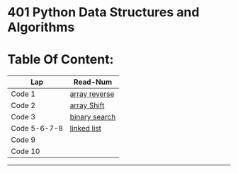# 401 Python Data Structures and Algorithms

# Table Of Content:
|       Lap         | Read-Num                                                                              |  
|  --------------   | -----------------------------------------------------------------------------------   | 
|    Code 1         | [array reverse](https://github.com/omarXzain/data-structures-and-algorithms-401/tree/master/data_structures_and_algorithms/challenges/array_reverse)| 
|    Code 2         | [array Shift](https://github.com/omarXzain/data-structures-and-algorithms-401/tree/master/data_structures_and_algorithms/challenges/arrayShift)| 
|    Code 3         | [binary search](https://github.com/omarXzain/data-structures-and-algorithms-401/tree/master/data_structures_and_algorithms/challenges/array_binary_search)| 
|    Code 5-6-7-8   | [linked list](https://github.com/omarXzain/data-structures-and-algorithms-401/tree/master/data_structures_and_algorithms/data_structures/linked_list)| 
|    Code 9         | []()| 
|    Code 10        | []()| 

---------------------------


